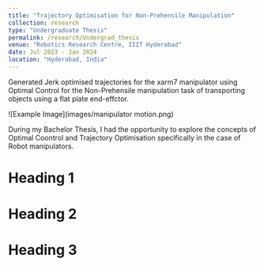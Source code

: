 ```yaml
---
title: "Trajectory Optimisation for Non-Prehensile Manipulation"
collection: research
type: "Undergraduate Thesis"
permalink: /research/Undergrad_thesis
venue: "Robotics Research Centre, IIIT Hyderabad"
date: Jul 2023 - Jan 2024
location: "Hyderabad, India"
---
```


Generated Jerk optimised trajectories for the xarm7 manipulator using Optimal Control for the Non-Prehensile manipulation task of transporting objects using a flat plate end-effctor.

![Example Image](images/manipulator motion.png)


During my Bachelor Thesis, I had the opportunity to explore the concepts of Optimal Coontrol and Trajectory Optimisation specifically in the case of Robot manipulators.

Heading 1
======

Heading 2
======

Heading 3
======